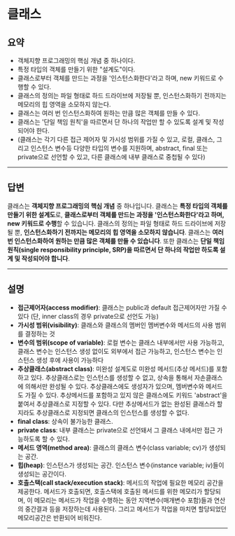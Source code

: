 # 클래스

## 요약
- 객체지향 프로그래밍의 핵심 개념 중 하나이다.
- 특정 타입의 객체를 만들기 위한 "설계도"이다.
- 클래스로부터 객체를 만드는 과정을 '인스턴스화한다'라고 하며, new 키워드로 수행할 수 있다.
- 클래스의 정의는 파일 형태로 하드 드라이브에 저장될 뿐, 인스턴스화하기 전까지는 메모리의 힙 영역을 소모하지 않는다.
- 클래스는 여러 번 인스턴스화하여 원하는 만큼 많은 객체를 만들 수 있다.
- 클래스는 '단일 책임 원칙'을 따르면서 단 하나의 작업만 할 수 있도록 설계 및 작성되어야 한다.
- (클래스는 각기 다른 접근 제어자 및 가시성 범위를 가질 수 있고, 로컬, 클래스, 그리고 인스턴스 변수등 다양한 타입의 변수를 지원하며, abstract, final 또는 private으로 선언할 수 있고, 다른 클래스에 내부 클래스로 중첩될 수 있다)

----
## 답변
클래스는 **객체지향 프로그래밍의 핵심 개념** 중 하나입니다. 클래스는 **특정 타입의 객체를 만들기 위한 설계도**로, 
**클래스로부터 객체를 만드는 과정을 '인스턴스화한다'라고 하며, new 키워드로 수행**할 수 있습니다. 
클래스의 정의는 파일 형태로 하드 드라이브에 저장될 뿐, **인스턴스화하기 전까지는 메모리의 힙 영역을 소모하지 않습니다**.
클래스는 **여러 번 인스턴스화하여 원하는 만큼 많은 객체를 만들 수 있습니다**. 
또한 클래스는 **단일 책임 원칙(single responsibility principle, SRP)을 따르면서 단 하나의 작업만 하도록 설계 및 작성되어야 합니다**.

----
## 설명
+ **접근제어자(access modifier)**: 클래스는 public과 default 접근제어자만 가질 수 있다 (단, inner class의 경우 private으로 선언도 가능)
+ **가시성 범위(visibility)**: 클래스와 클래스의 멤버인 멤버변수와 메서드의 사용 범위를 결정하는 것
+ **변수의 범위(scope of variable)**: 로컬 변수는 클래스 내부에서만 사용 가능하고, 클래스 변수는 인스턴스 생성 없이도 외부에서 접근 가능하고, 인스턴스 변수는 인스턴스 생성 후에 사용이 가능하다
+ **추상클래스(abstract class)**: 미완성 설계도로 미완성 메서드(추상 메서드)를 포함하고 있다. 추상클래스로는 인스턴스를 생성할 수 없고, 상속을 통해서 자손클래스에 의해서만 완성될 수 있다. 추상클래스에도 생성자가 있으며, 멤버변수와 메서드도 가질 수 있다. 추상메서드를 포함하고 있지 않은 클래스에도 키워드 'abstract'을 붙여서 추상클래스로 지정할 수 있다. 다만 추상메서드가 없는 완성된 클래스라 할지라도 추상클래스로 지정되면 클래스의 인스턴스를 생성할 수 없다.
+ **final class**: 상속이 불가능한 클래스.
+ **private class**: 내부 클래스는 private으로 선언돼서 그 클래스 내에서만 접근 가능하도록 할 수 있다. 
+ **메서드 영역(method area)**: 클래스의 클래스 변수(class variable; cv)가 생성되는 공간.
+ **힙(heap)**: 인스턴스가 생성되는 공간. 인스턴스 변수(instance variable; iv)들이 생성되는 공간이다.
+ **호출스택(call stack/execution stack)**: 메서드의 작업에 필요한 메모리 공간을 제공한다. 메서드가 호출되면, 호출스택에 호출된 메서드를 위한 메모리가 할당되며, 이 메모리는 메서드가 작업을 수행하는 동안 지역변수(매개변수 포함)들과 연산의 중간결과 등을 저장하는데 사용된다. 그리고 메서드가 작업을 마치면 할당되었던 메모리공간은 반환되어 비워진다.

----
